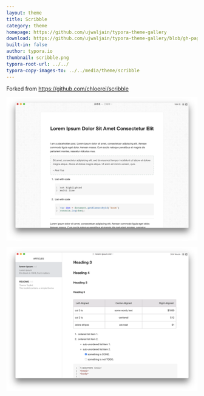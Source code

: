 ```yaml
---
layout: theme
title: Scribble 
category: theme
homepage: https://github.com/ujwaljain/typora-theme-gallery
download: https://github.com/ujwaljain/typora-theme-gallery/blob/gh-pages/media/theme/scribble/scribble.zip
built-in: false
author: typora.io
thumbnail: scribble.png
typora-root-url: ../../
typora-copy-images-to: ../../media/theme/scribble
---
```


Forked from <https://github.com/chloerei/scribble>

![Snip20180503_1](/media/theme/scribble/Snip20180503_1.png)

![Snip20180503_3](/media/theme/scribble/Snip20180503_3.png)
